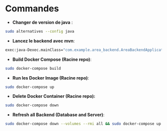 # Commandes

- **Changer de version de java** : 
```bash
sudo alternatives --config java
```

- **Lancez le backend avec mvn**:
```bash
exec:java-Dexec.mainClass="com.example.area_backend.AreaBackendApplication” (ou bien mvn spring-boot:run)
```
- **Build Docker Compose (Racine repo)**:
```bash
sudo docker-compose build
```
- **Run les Docker Image (Racine repo)**:
```bash
sudo docker-compose up
```
- **Delete Docker Container (Racine repo):**
```bash
sudo docker-compose down
```
- **Refresh all Backend (Database and Server)**:
```bash
sudo docker-compose down --volumes --rmi all && sudo docker-compose up --build
```
